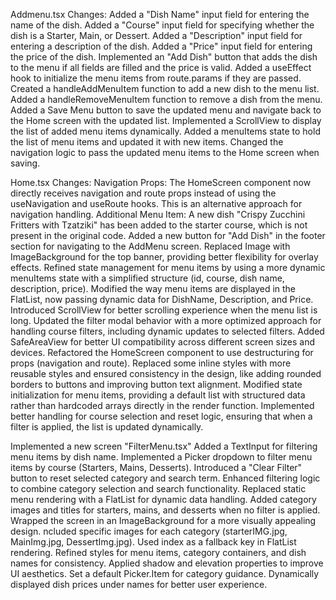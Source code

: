 Addmenu.tsx Changes: 
Added a "Dish Name" input field for entering the name of the dish.
Added a "Course" input field for specifying whether the dish is a Starter, Main, or Dessert.
Added a "Description" input field for entering a description of the dish.
Added a "Price" input field for entering the price of the dish.
Implemented an "Add Dish" button that adds the dish to the menu if all fields are filled and the price is valid.
Added a useEffect hook to initialize the menu items from route.params if they are passed.
Created a handleAddMenuItem function to add a new dish to the menu list.
Added a handleRemoveMenuItem function to remove a dish from the menu.
Added a Save Menu button to save the updated menu and navigate back to the Home screen with the updated list.
Implemented a ScrollView to display the list of added menu items dynamically.
Added a menuItems state to hold the list of menu items and updated it with new items.
Changed the navigation logic to pass the updated menu items to the Home screen when saving.

Home.tsx Changes: 
Navigation Props: The HomeScreen component now directly receives navigation and route props instead of using the useNavigation and useRoute hooks. This is an alternative approach for navigation handling.
Additional Menu Item: A new dish "Crispy Zucchini Fritters with Tzatziki" has been added to the starter course, which is not present in the original code.
Added a new button for "Add Dish" in the footer section for navigating to the AddMenu screen.
Replaced Image with ImageBackground for the top banner, providing better flexibility for overlay effects.
Refined state management for menu items by using a more dynamic menuItems state with a simplified structure (id, course, dish name, description, price).
Modified the way menu items are displayed in the FlatList, now passing dynamic data for DishName, Description, and Price.
Introduced ScrollView for better scrolling experience when the menu list is long.
Updated the filter modal behavior with a more optimized approach for handling course filters, including dynamic updates to selected filters.
Added SafeAreaView for better UI compatibility across different screen sizes and devices.
Refactored the HomeScreen component to use destructuring for props (navigation and route).
Replaced some inline styles with more reusable styles and ensured consistency in the design, like adding rounded borders to buttons and improving button text alignment.
Modified state initialization for menu items, providing a default list with structured data rather than hardcoded arrays directly in the render function.
Implemented better handling for course selection and reset logic, ensuring that when a filter is applied, the list is updated dynamically.

Implemented a new screen "FilterMenu.tsx" 
Added a TextInput for filtering menu items by dish name.
 Implemented a Picker dropdown to filter menu items by course (Starters, Mains, Desserts).
 Introduced a "Clear Filter" button to reset selected category and search term. 
 Enhanced filtering logic to combine category selection and search functionality.
 Replaced static menu rendering with a FlatList for dynamic data handling.
 Added category images and titles for starters, mains, and desserts when no filter is applied.
 Wrapped the screen in an ImageBackground for a more visually appealing design.
 ncluded specific images for each category (starterIMG.jpg, MainImg.jpg, DessertImg.jpg). 
 Used index as a fallback key in FlatList rendering. 
 Refined styles for menu items, category containers, and dish names for consistency.
 Applied shadow and elevation properties to improve UI aesthetics.
 Set a default Picker.Item for category guidance.
 Dynamically displayed dish prices under names for better user experience.
 
